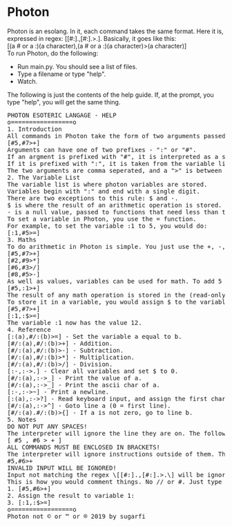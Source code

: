 # Photon
Photon is an esolang. In it, each command takes the same format. Here it is, expressed in regex: \[[#:].,[#:].>.\]. Basically, it goes like this:<br/>
[(a # or a :)(a character),(a # or a :)(a character)>(a character)]<br/>
To run Photon, do the following:<br/>
<ul>
  <li>Run main.py. You should see a list of files.</li>
  <li>Type a filename or type "help".</li>
  <li>Watch.</li>
 </ul>
The following is just the contents of the help guide. If, at the prompt, you type "help", you will get the same thing.
<pre>
PHOTON ESOTERIC LANGAGE - HELP
o=================o
1. Introduction
All commands in Photon take the form of two arguments passed to a function, enclosed in square brackets. For example:
[#5,#7>+]
Arguments can have one of two prefixes - ":" or "#".
If an argment is prefixed with "#", it is interpreted as a single digit value, ie. 5.
If it is prefixed with ":", it is taken from the variable list. (We'll get to that in a minute.) Example: :7.
The two arguments are comma seperated, and a ">" is between them and the function, which is always one character, ie. +.
2. The Variable List
The variable list is where photon variables are stored.
Variables begin with ":" and end with a single digit.
There are two exceptions to this rule: $ and -.
$ is where the result of an arithmetic operation is stored.
- is a null value, passed to functions that need less than two arguments.
To set a variable in Photon, you use the = function.
For example, to set the variable :1 to 5, you would do:
[:1,#5>=]
3. Maths
To do arithmetic in Photon is simple. You just use the +, -, /, and * functions. Examples:
[#5,#7>+]
[#2,#9>*]
[#6,#3>/]
[#8,#5>-]
As well as values, variables can be used for math. To add 5 to the variable :1, you would use:
[#5,:1>+]
The result of any math operation is stored in the (read-only) variable $.
To store it in a variable, you would assign $ to the variable after performing the maths. Example:
[#5,#7>+]
[:1,:$>=]
The variable :1 now has the value 12.
4. Reference
[:(a),#/:(b)>=] - Set the variable a equal to b.
[#/:(a),#/:(b)>+] - Addition.
[#/:(a),#/:(b)>-] - Subtraction.
[#/:(a),#/:(b)>*] - Multiplication.
[#/:(a),#/:(b)>/] - Division.
[:-,:->.] - Clear all variables and set $ to 0.
[#/:(a),:->_] - Print the value of a.
[#/:(a),:->_] - Print the ascii char of a.
[:-,:->~] - Print a newline.
[:(a),:->?] - Read keyboard input, and assign the first character as an integer to variable a.
[#/:(a),:->^] - Goto line a (0 = first line).
[#/:(a).#/:(b)>{] - If a is not zero, go to line b.
5. Notes
DO NOT PUT ANY SPACES!
The interpreter will ignore the line they are on. The following (probably) will not run:
[ #5 , #6 > + ]
ALL COMMANDS MUST BE ENCLOSED IN BRACKETS!
The interpreter will ignore instructions outside of them. The following will not run:
#5,#6>+
INVALID INPUT WILL BE IGNORED!
Input not matching the regex \[[#:].,[#:].>.\] will be ignored and not run.
This is how you would comment things. No // or #. Just type them, like so:
1. [#5,#6>+]
2. Assign the result to variable 1:
3. [:1,:$>=]
o=================o
Photon not © or ™ or ® 2019 by sugarfi
</pre>
